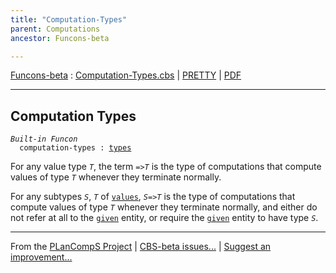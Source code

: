 ```yaml
---
title: "Computation-Types"
parent: Computations
ancestor: Funcons-beta

---
```


[Funcons-beta] : [Computation-Types.cbs] \| [PRETTY] \| [PDF]


----
## Computation Types

<div class="highlighter-rouge"><pre class="highlight"><code><i class="keyword">Built-in</i> <i class="keyword">Funcon</i>
  <span class="name"><span id="Name_computation-types">computation-types</span></span> : <span class="name"><a href="../../Values/Value-Types/index.html#Name_types">types</a></span></code></pre></div>

  For any value type <code><i class="var">T</i></code>, the term <code>=><i class="var">T</i></code> is the type of computations that
  compute values of type <code><i class="var">T</i></code> whenever they terminate normally.
  
  For any subtypes <code><i class="var">S</i></code>, <code><i class="var">T</i></code> of <code><span class="name"><a href="../../Values/Value-Types/index.html#Name_values">values</a></span></code>, <code><i class="var">S</i>=><i class="var">T</i></code> is the type of computations
  that compute values of type <code><i class="var">T</i></code> whenever they terminate normally, and
  either do not refer at all to the <code><span class="name"><a href="../Normal/Giving/index.html#Name_given">given</a></span></code> entity, or require the <code><span class="name"><a href="../Normal/Giving/index.html#Name_given">given</a></span></code>
  entity to have type <code><i class="var">S</i></code>.



[Funcons-beta]: /CBS-beta/docs/Funcons-beta
  "FUNCONS-BETA"
[Unstable-Funcons-beta]: /CBS-beta/docs/Unstable-Funcons-beta
  "UNSTABLE-FUNCONS-BETA"
[Languages-beta]: /CBS-beta/docs/Languages-beta
  "LANGUAGES-BETA"
[Unstable-Languages-beta]: /CBS-beta/docs/Unstable-Languages-beta
  "UNSTABLE-LANGUAGES-BETA"
[CBS-beta]: /CBS-beta
  "CBS-BETA"
[Computation-Types.cbs]: https://github.com/plancomps/CBS-beta/blob/master/Funcons-beta/Computations/Computation-Types/Computation-Types.cbs
  "CBS SOURCE FILE ON GITHUB"
[PLAIN]: /CBS-beta/docs/Funcons-beta/Computations/Computation-Types
  "CBS SOURCE WEB PAGE"
[PRETTY]: /CBS-beta/math/Funcons-beta/Computations/Computation-Types
  "CBS-KATEX WEB PAGE"
[PDF]: https://github.com/plancomps/CBS-beta/blob/master/Funcons-beta/Computations/Computation-Types/Computation-Types.pdf
  "CBS-LATEX PDF FILE"
[PLanCompS Project]: https://plancomps.github.io
  "PROGRAMMING LANGUAGE COMPONENTS AND SPECIFICATIONS PROJECT HOME PAGE"

____

From the [PLanCompS Project] | [CBS-beta issues...] | [Suggest an improvement...]

[CBS-beta issues...]: https://github.com/plancomps/CBS-beta/issues
   "CBS-BETA ISSUE REPORTS ON GITHUB"
 [Suggest an improvement...]: mailto:plancomps@gmail.com?Subject=CBS-beta%20-%20comment&Body=Re%3A%20CBS-beta%20specification%20at%20Computations/Computation-Types/Computation-Types.cbs%0A%0AComment/Query/Issue/Suggestion%3A%0A%0A%0ASignature%3A%0A
   "GENERATE AN EMAIL TEMPLATE"
